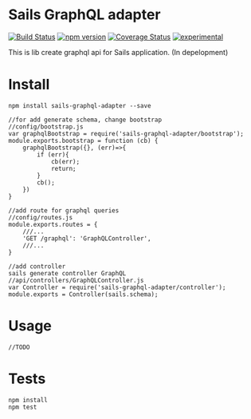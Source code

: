 # Sails GraphQL adapter 
[![Build Status](https://travis-ci.org/arvitaly/sails-graphql-adapter.svg?branch=master)](https://travis-ci.org/arvitaly/sails-graphql-adapter) [![npm version](https://badge.fury.io/js/sails-graphql-adapter.svg)](https://badge.fury.io/js/sails-graphql-adapter) [![Coverage Status](https://coveralls.io/repos/github/arvitaly/sails-graphql-adapter/badge.svg?branch=master)](https://coveralls.io/github/arvitaly/sails-graphql-adapter?branch=master) [![experimental](http://badges.github.io/stability-badges/dist/experimental.svg)](http://github.com/badges/stability-badges)

This is lib create graphql api for Sails application. (In depelopment)

# Install

    npm install sails-graphql-adapter --save

    //for add generate schema, change bootstrap
    //config/bootstrap.js
    var graphqlBootstrap = require('sails-graphql-adapter/bootstrap');
    module.exports.bootstrap = function (cb) {
        graphqlBootstrap({}, (err)=>{
            if (err){
                cb(err);
                return;
            }
            cb();
        })
    }

    //add route for graphql queries
    //config/routes.js
    module.exports.routes = {
        ///...
        'GET /graphql': 'GraphQLController',
        ///...
    }

    //add controller
    sails generate controller GraphQL
    //api/controllers/GraphQLController.js
    var Controller = require('sails-graphql-adapter/controller');
    module.exports = Controller(sails.schema);

# Usage

    //TODO

# Tests

    npm install    
    npm test